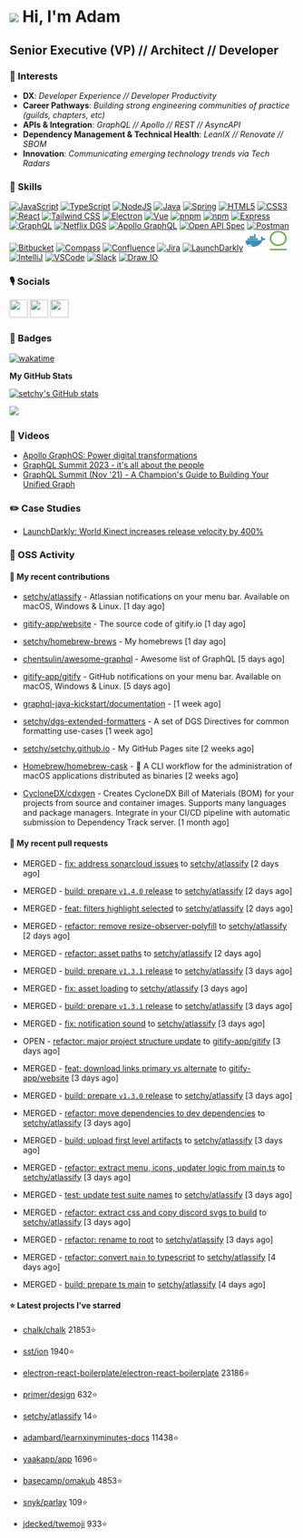 ![](https://user-images.githubusercontent.com/18350557/176309783-0785949b-9127-417c-8b55-ab5a4333674e.gif) Hi, I'm Adam
============================================================================================================================

Senior Executive (VP) // Architect // Developer
-----------------------------------------------

### 🔭 Interests

- **DX**: *Developer Experience // Developer Productivity*
- **Career Pathways**: *Building strong engineering communities of practice (guilds, chapters, etc)*
- **APIs & Integration**: *GraphQL // Apollo // REST // AsyncAPI*
- **Dependency Management & Technical Health**: *LeanIX // Renovate // SBOM*
- **Innovation**: *Communicating emerging technology trends via Tech Radars*

### 💪 Skills

<p align="left">
  <a href="https://developer.mozilla.org/en-US/docs/Web/JavaScript" target="_blank" rel="noreferrer"><img src="https://raw.githubusercontent.com/danielcranney/readme-generator/main/public/icons/skills/javascript-colored.svg" width="36" height="36" alt="JavaScript" /></a>
  <a href="https://www.typescriptlang.org/" target="_blank" rel="noreferrer"><img src="https://raw.githubusercontent.com/danielcranney/readme-generator/main/public/icons/skills/typescript-colored.svg" width="36" height="36" alt="TypeScript" /></a>
  <a href="https://nodejs.org/en/" target="_blank" rel="noreferrer"><img src="https://raw.githubusercontent.com/danielcranney/readme-generator/main/public/icons/skills/nodejs-colored.svg" width="36" height="36" alt="NodeJS" /></a>
  <a href="https://www.oracle.com/java/" target="_blank" rel="noreferrer"><img src="https://raw.githubusercontent.com/danielcranney/readme-generator/main/public/icons/skills/java-colored.svg" width="36" height="36" alt="Java" /></a>
  <a href="https://spring.io/" target="_blank" rel="noreferrer"><img src="https://cdn.worldvectorlogo.com/logos/spring-3.svg" width="36" height="36" alt="Spring" /></a> 
  <a href="https://developer.mozilla.org/en-US/docs/Glossary/HTML5" target="_blank" rel="noreferrer"><img src="https://raw.githubusercontent.com/danielcranney/readme-generator/main/public/icons/skills/html5-colored.svg" width="36" height="36" alt="HTML5" /></a>
  <a href="https://www.w3.org/TR/CSS/#css" target="_blank" rel="noreferrer"><img src="https://raw.githubusercontent.com/danielcranney/readme-generator/main/public/icons/skills/css3-colored.svg" width="36" height="36" alt="CSS3" /></a>
  <a href="https://react.dev/" target="_blank" rel="noreferrer"><img src="https://cdn.worldvectorlogo.com/logos/react-2.svg" width="36" height="36" alt="React" /></a>
  <a href="https://tailwindcss.com/" target="_blank" rel="noreferrer"><img src="https://cdn.worldvectorlogo.com/logos/tailwind-css-2.svg" width="36" height="36" alt="Tailwind CSS" /></a>
  <a href="https://www.electronjs.org/" target="_blank" rel="noreferrer"><img src="https://cdn.worldvectorlogo.com/logos/electron-1.svg" width="36" height="36" alt="Electron" /></a>
  <a href="https://vuejs.org/" target="_blank" rel="noreferrer"><img src="https://cdn.worldvectorlogo.com/logos/vue-9.svg" width="36" height="36" alt="Vue" /></a>
  <a href="https://pnpm.io/" target="_blank" rel="noreferrer"><img src="https://encrypted-tbn0.gstatic.com/images?q=tbn:ANd9GcSGcwBnoTNg212cvEclMX-_qRw_P-_odFp3aafVal77Hg&s" width="36" height="36" alt="pnpm" /></a>
  <a href="https://www.npmjs.com/" target="_blank" rel="noreferrer"><img src="https://cdn.worldvectorlogo.com/logos/npm-square-red-1.svg" width="36" height="36" alt="npm" /></a>
  <a href="https://expressjs.com/" target="_blank" rel="noreferrer"><img src="https://raw.githubusercontent.com/danielcranney/readme-generator/main/public/icons/skills/express-colored.svg" width="36" height="36" alt="Express" /></a>
  <a href="https://graphql.org/" target="_blank" rel="noreferrer"><img src="https://raw.githubusercontent.com/danielcranney/readme-generator/main/public/icons/skills/graphql-colored.svg" width="36" height="36" alt="GraphQL" /></a>
  <a href="https://netflix.github.io/dgs/" target="_blank" rel="noreferrer"><img src="https://raw.githubusercontent.com/Netflix/dgs/main/docs/images/dgs-framework-brand/Icon/dgs-icon--blue.svg" width="36" height="36" alt="Netflix DGS" /></a>
  <a href="https://apollographql.com/" target="_blank" rel="noreferrer"><img src="https://cdn.worldvectorlogo.com/logos/apollo-graphql-compact.svg" width="36" height="36" alt="Apollo GraphQL" /></a>
  <a href="https://swagger.io/specification/" target="_blank" rel="noreferrer"><img src="https://cdn.worldvectorlogo.com/logos/openapi-1.svg" width="36" height="36" alt="Open API Spec" /></a>
  <a href="https://www.postman.com//" target="_blank" rel="noreferrer"><img src="https://cdn.worldvectorlogo.com/logos/postman.svg" width="36" height="36" alt="Postman" /></a>
  <a href="https://www.atlassian.com/software/bitbucket" target="_blank" rel="noreferrer"><img src="https://cdn.worldvectorlogo.com/logos/bitbucket-icon.svg" width="36" height="36" alt="Bitbucket" /></a>
  <a href="https://www.atlassian.com/software/compass" target="_blank" rel="noreferrer"><img src="https://cdn.worldvectorlogo.com/logos/atlassian-compass-1.svg" width="36" height="36" alt="Compass" /></a>
  <a href="https://www.atlassian.com/software/confluence" target="_blank" rel="noreferrer"><img src="https://cdn.worldvectorlogo.com/logos/confluence-1.svg" width="36" height="36" alt="Confluence" /></a>
  <a href="https://www.atlassian.com/software/jira" target="_blank" rel="noreferrer"><img src="https://cdn.worldvectorlogo.com/logos/jira-1.svg" width="36" height="36" alt="Jira" /></a>
  <a href="https://launchdarkly.com/" target="_blank" rel="noreferrer"><img src="https://cdn.worldvectorlogo.com/logos/launchdarkly-2.svg" width="36" height="36" alt="LaunchDarkly" /></a>
  <a href="https://docker.com/" target="_blank" rel="noreferrer"><img src="https://raw.githubusercontent.com/nx211/homer-icons/master/png/docker.png" width="36" height="36" alt="Docker" /></a>
  <a href="https://jfrog.com/artifactory/" target="_blank" rel="noreferrer"><img src="https://raw.githubusercontent.com/nx211/homer-icons/master/png/artifactory.png" width="36" height="36" alt="Artifactory" /></a>
  <a href="https://www.jetbrains.com/idea/" target="_blank" rel="noreferrer"><img src="https://cdn.worldvectorlogo.com/logos/intellij-idea-1.svg" width="36" height="36" alt="IntelliJ" /></a>
  <a href="https://code.visualstudio.com/" target="_blank" rel="noreferrer"><img src="https://cdn.worldvectorlogo.com/logos/visual-studio-code-1.svg" width="36" height="36" alt="VSCode" /></a>
  <a href="https://slack.com/" target="_blank" rel="noreferrer"><img src="https://cdn.worldvectorlogo.com/logos/slack-new-logo.svg" width="36" height="36" alt="Slack" /></a>
  <a href="https://drawio-app.com/" target="_blank" rel="noreferrer"><img src="https://cdn.worldvectorlogo.com/logos/draw-io.svg" width="36" height="36" alt="Draw IO" /></a>
</p>

                      

### 🎙️ Socials
                  
<p align="left">
  <a href="https://www.github.com/setchy" target="_blank" rel="noreferrer"><img src="https://raw.githubusercontent.com/danielcranney/readme-generator/main/public/icons/socials/github.svg" width="32" height="32" /></a>
  <a href="https://www.linkedin.com/in/adamsetch" target="_blank" rel="noreferrer"><img src="https://raw.githubusercontent.com/danielcranney/readme-generator/main/public/icons/socials/linkedin.svg" width="32" height="32" /></a>
  <a href="https://www.twitter.com/setchy87" target="_blank" rel="noreferrer"><img src="https://raw.githubusercontent.com/danielcranney/readme-generator/main/public/icons/socials/twitter.svg" width="32" height="32" /></a>
</p>

### 📛 Badges

[![wakatime](https://wakatime.com/badge/user/2b948ae2-4be1-4020-8a57-7de60b53fe1d.svg)](https://wakatime.com/@2b948ae2-4be1-4020-8a57-7de60b53fe1d)

<b>My GitHub Stats</b>

<a href="http://www.github.com/setchy"><img src="https://github-readme-stats.vercel.app/api?username=setchy&show_icons=true&hide=&count_private=true&title_color=0891b2&text_color=ffffff&icon_color=0891b2&bg_color=1c1917&hide_border=true&show_icons=true" alt="setchy's GitHub stats" /></a>

<a href="http://www.github.com/setchy"><img src="https://github-readme-streak-stats.herokuapp.com/?user=setchy&stroke=ffffff&background=1c1917&ring=0891b2&fire=0891b2&currStreakNum=ffffff&currStreakLabel=0891b2&sideNums=ffffff&sideLabels=ffffff&dates=ffffff&hide_border=true" /></a>

### 📼 Videos

- [Apollo GraphOS: Power digital transformations](https://www.apollographql.com/enterprise?wvideo=4fu2lsjssc)
- [GraphQL Summit 2023 - it's all about the people](https://www.youtube.com/watch?v=090IWEcHbJc)
- [GraphQL Summit (Nov '21) - A Champion's Guide to Building Your Unified Graph](https://www.apollographql.com/events/roundtable/graphql-summit-november-2021/a-champions-guide-to-building-your-unified-graph)

### ✏️ Case Studies

- [LaunchDarkly: World Kinect increases release velocity by 400%](https://launchdarkly.com/case-studies/world-kinect/)

### 🎯 OSS Activity
#### 🚀 My recent contributions



- [setchy/atlassify](https://github.com/setchy/atlassify) - Atlassian notifications on your menu bar. Available on macOS, Windows &amp; Linux.  [1 day ago]

- [gitify-app/website](https://github.com/gitify-app/website) - The source code of gitify.io [1 day ago]

- [setchy/homebrew-brews](https://github.com/setchy/homebrew-brews) - My homebrews [1 day ago]

- [chentsulin/awesome-graphql](https://github.com/chentsulin/awesome-graphql) - Awesome list of GraphQL [5 days ago]

- [gitify-app/gitify](https://github.com/gitify-app/gitify) - GitHub notifications on your menu bar. Available on macOS, Windows &amp; Linux. [5 days ago]

- [graphql-java-kickstart/documentation](https://github.com/graphql-java-kickstart/documentation) -  [1 week ago]

- [setchy/dgs-extended-formatters](https://github.com/setchy/dgs-extended-formatters) - A set of DGS Directives for common formatting use-cases [1 week ago]

- [setchy/setchy.github.io](https://github.com/setchy/setchy.github.io) - My GitHub Pages site [2 weeks ago]

- [Homebrew/homebrew-cask](https://github.com/Homebrew/homebrew-cask) - 🍻 A CLI workflow for the administration of macOS applications distributed as binaries [2 weeks ago]

- [CycloneDX/cdxgen](https://github.com/CycloneDX/cdxgen) - Creates CycloneDX Bill of Materials (BOM) for your projects from source and container images. Supports many languages and package managers. Integrate in your CI/CD pipeline with automatic submission to Dependency Track server. [1 month ago]

#### 🎉 My recent pull requests



- MERGED - [fix: address sonarcloud issues](https://github.com/setchy/atlassify/pull/198) to [setchy/atlassify](https://github.com/setchy/atlassify) [2 days ago]

- MERGED - [build: prepare `v1.4.0` release](https://github.com/setchy/atlassify/pull/197) to [setchy/atlassify](https://github.com/setchy/atlassify) [2 days ago]

- MERGED - [feat: filters highlight selected](https://github.com/setchy/atlassify/pull/191) to [setchy/atlassify](https://github.com/setchy/atlassify) [2 days ago]

- MERGED - [refactor: remove resize-observer-polyfill](https://github.com/setchy/atlassify/pull/190) to [setchy/atlassify](https://github.com/setchy/atlassify) [2 days ago]

- MERGED - [refactor: asset paths](https://github.com/setchy/atlassify/pull/189) to [setchy/atlassify](https://github.com/setchy/atlassify) [2 days ago]

- MERGED - [build: prepare `v1.3.1` release](https://github.com/setchy/atlassify/pull/187) to [setchy/atlassify](https://github.com/setchy/atlassify) [3 days ago]

- MERGED - [fix: asset loading](https://github.com/setchy/atlassify/pull/186) to [setchy/atlassify](https://github.com/setchy/atlassify) [3 days ago]

- MERGED - [build: prepare `v1.3.1` release](https://github.com/setchy/atlassify/pull/185) to [setchy/atlassify](https://github.com/setchy/atlassify) [3 days ago]

- MERGED - [fix: notification sound](https://github.com/setchy/atlassify/pull/184) to [setchy/atlassify](https://github.com/setchy/atlassify) [3 days ago]

- OPEN - [refactor: major project structure update](https://github.com/gitify-app/gitify/pull/1564) to [gitify-app/gitify](https://github.com/gitify-app/gitify) [3 days ago]

- MERGED - [feat: download links primary vs alternate](https://github.com/gitify-app/website/pull/235) to [gitify-app/website](https://github.com/gitify-app/website) [3 days ago]

- MERGED - [build: prepare `v1.3.0` release](https://github.com/setchy/atlassify/pull/183) to [setchy/atlassify](https://github.com/setchy/atlassify) [3 days ago]

- MERGED - [refactor: move dependencies to dev dependencies](https://github.com/setchy/atlassify/pull/182) to [setchy/atlassify](https://github.com/setchy/atlassify) [3 days ago]

- MERGED - [build: upload first level artifacts](https://github.com/setchy/atlassify/pull/181) to [setchy/atlassify](https://github.com/setchy/atlassify) [3 days ago]

- MERGED - [refactor: extract menu, icons, updater logic from main.ts](https://github.com/setchy/atlassify/pull/180) to [setchy/atlassify](https://github.com/setchy/atlassify) [3 days ago]

- MERGED - [test: update test suite names](https://github.com/setchy/atlassify/pull/179) to [setchy/atlassify](https://github.com/setchy/atlassify) [3 days ago]

- MERGED - [refactor: extract css and copy discord svgs to build](https://github.com/setchy/atlassify/pull/176) to [setchy/atlassify](https://github.com/setchy/atlassify) [3 days ago]

- MERGED - [refactor: rename to root](https://github.com/setchy/atlassify/pull/175) to [setchy/atlassify](https://github.com/setchy/atlassify) [3 days ago]

- MERGED - [refactor: convert `main` to typescript](https://github.com/setchy/atlassify/pull/174) to [setchy/atlassify](https://github.com/setchy/atlassify) [4 days ago]

- MERGED - [build: prepare ts main](https://github.com/setchy/atlassify/pull/173) to [setchy/atlassify](https://github.com/setchy/atlassify) [4 days ago]

#### ⭐ Latest projects I've starred



- [chalk/chalk](https://github.com/chalk/chalk) 21853⭐

- [sst/ion](https://github.com/sst/ion) 1940⭐

- [electron-react-boilerplate/electron-react-boilerplate](https://github.com/electron-react-boilerplate/electron-react-boilerplate) 23186⭐

- [primer/design](https://github.com/primer/design) 632⭐

- [setchy/atlassify](https://github.com/setchy/atlassify) 14⭐

- [adambard/learnxinyminutes-docs](https://github.com/adambard/learnxinyminutes-docs) 11438⭐

- [yaakapp/app](https://github.com/yaakapp/app) 1696⭐

- [basecamp/omakub](https://github.com/basecamp/omakub) 4853⭐

- [snyk/parlay](https://github.com/snyk/parlay) 109⭐

- [jdecked/twemoji](https://github.com/jdecked/twemoji) 933⭐


